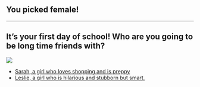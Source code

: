 ## You picked female!
---
It’s your first day of school! Who are you going to be long time friends with?
---
![](https://ak2.picdn.net/shutterstock/videos/11131382/thumb/1.jpg)

* [Sarah, a girl who loves shopping and is preppy](Sarah.md)
* [Leslie, a girl who is hilarious and stubborn but smart.](Leslie.md)
